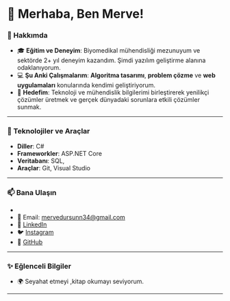 # 👋 Merhaba, Ben Merve!

### 🚀 Hakkımda
- 🎓 **Eğitim ve Deneyim**: Biyomedikal mühendisliği mezunuyum ve sektörde 2+ yıl deneyim kazandım. Şimdi yazılım geliştirme alanına odaklanıyorum.  
- 💻 **Şu Anki Çalışmalarım**: **Algoritma tasarımı**, **problem çözme** ve **web uygulamaları** konularında kendimi geliştiriyorum.  
- 🎯 **Hedefim**: Teknoloji ve mühendislik bilgilerimi birleştirerek yenilikçi çözümler üretmek ve gerçek dünyadaki sorunlara etkili çözümler sunmak.

---

### 🔧 Teknolojiler ve Araçlar
- **Diller**: C# 
- **Frameworkler**: ASP.NET Core 
- **Veritabanı**: SQL,  
- **Araçlar**: Git, Visual Studio 
 

---




### 📫 Bana Ulaşın
- 
- 📧 Email: mervedursunn34@gmail.com  
- 💼 [LinkedIn](https://www.linkedin.com/in/merve-çelik-737651189)  
- 🐦 [Instagram](https://www.instagram.com/mervedrsuunn)  
- 📘 [GitHub](https://www.github.com/merve-celik16)

---

### ✨ Eğlenceli Bilgiler
 
- 🌍 Seyahat etmeyi ,kitap okumayı seviyorum.  
  

---


